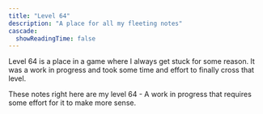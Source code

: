 ```yaml
---
title: "Level 64"
description: "A place for all my fleeting notes"
cascade:
  showReadingTime: false
---
```

Level 64 is a place in a game where I always get stuck for some reason. It was a work in progress and took some time and effort to finally cross that level.

These notes right here are my level 64 - A work in progress that requires some effort for it to make more sense.